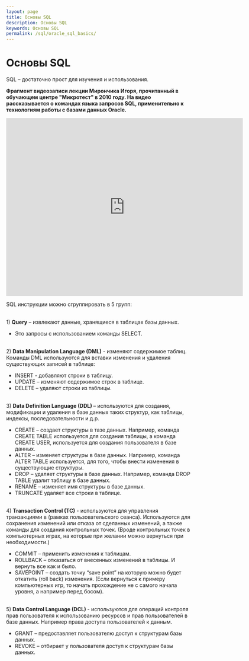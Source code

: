```yaml
---
layout: page
title: Основы SQL
description: Основы SQL
keywords: Основы SQL
permalink: /sql/oracle_sql_basics/
---
```


# Основы SQL

SQL – достаточно прост для изучения и использования.

<p>
<strong>Фрагмент видеозаписи лекции Мирончика Игоря, прочитанный в обучающем центре "Микротест" в 2010 году. На видео рассказывается о командах языка запросов SQL, применительно к технологиям работы с базами данных Oracle. </strong>
</p>

<div align="center">
<iframe title="YouTube video player" width="640" height="480" src="http://www.youtube.com/embed/ozIldJZQgqE" frameborder="0"></iframe>
</div>

SQL инструкции можно сгруппировать в 5 групп:

<br/>
1) <strong>Query</strong> – извлекают данные, хранящиеся в таблицах базы данных.

<ul>
<li>Это запросы с использованием команды SELECT.</li>
</ul>

<br/>
2) <strong>Data Manipulation Language (DML)</strong> - изменяют содержимое таблиц. Команды DML используются для вставки изменения и удаления существующих записей в таблице:

<ul>
<li>INSERT  - добавляют строки в таблицу.</li>
<li>UPDATE – изменяют содержимое строк в таблице.</li>
<li>DELETE – удаляют строки из таблицы.</li>
</ul>

<br/>
3) <strong>Data Definition Language (DDL) </strong> – используются для создания, модификации и удаления в базе данных таких структур, как таблицы, индексы, последовательности и д.р.

<ul>
<li>CREATE – создает структуры в тазе данных. Например, команда  CREATE TABLE используется для создания таблицы, а команда CREATE USER, используется для создания пользователя в базе данных.</li>
<li>ALTER – изменяет структуры в базе данных. Например, команда ALTER TABLE используется, для того, чтобы внести изменения в существующие структуры.</li>
<li>DROP – удаляет структуры в базе данных. Например, команда DROP TABLE удалит таблицу в базе данных.</li>
<li>RENAME – изменяет имя структуры в базе данных.</li>
<li>TRUNCATE удаляет все строки в таблице. </li>
</ul>

<br/>
4) <strong>Transaction Control (TC)</strong> -  используются для управления транзакциями в (рамках пользовательского сеанса). Используются для сохранения изменений или отказа от сделанных изменений, а также команды для создания контрольных точек. (Вроде контрольных точек в компьютерных играх, на которые при желании можно вернуться при необходимости.)

<ul>
<li>COMMIT – применить изменения к таблицам.</li>
<li>ROLLBACK – отказаться от внесенных изменений в таблицы. И вернуть все как и было.</li>
<li>SAVEPOINT – создать точку “save point” на которую можно будет откатить (roll back) изменения.  (Если вернуться к примеру компьютерных игр, то начать прохождение не с самого начала уровня, а например перед босом).</li>
</ul>

<br/>
5) <strong> Data Control Language (DCL) </strong> - используются для операций контроля прав пользователя к использованию ресурсов и прав пользователей в базе данных. Например права доступа пользователей к данным.

<ul>
<li>GRANT – предоставляет пользователю доступ к структурам базы данных.</li>
<li>REVOKE – отбирает у пользователя  доступ к структурам базы данных.</li>
</ul>
